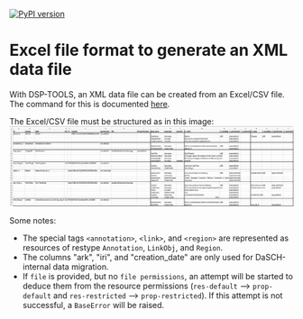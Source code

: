 [![PyPI version](https://badge.fury.io/py/dsp-tools.svg)](https://badge.fury.io/py/dsp-tools)

# Excel file format to generate an XML data file

With DSP-TOOLS, an XML data file can be created from an Excel/CSV file. The command for this is documented 
[here](../cli-commands.md#excel2xml). 

The Excel/CSV file must be structured as in this image:  
![img-excel2xml.png](../assets/images/img-excel2xml.png)

Some notes:

 - The special tags `<annotation>`, `<link>`, and `<region>` are represented as resources of restype `Annotation`, 
`LinkObj`, and `Region`. 
 - The columns "ark", "iri", and "creation_date" are only used for DaSCH-internal data migration.
 - If `file` is provided, but no `file permissions`, an attempt will be started to deduce them from the resource 
   permissions (`res-default` --> `prop-default` and `res-restricted` --> `prop-restricted`). If this attempt is not 
   successful, a `BaseError` will be raised.